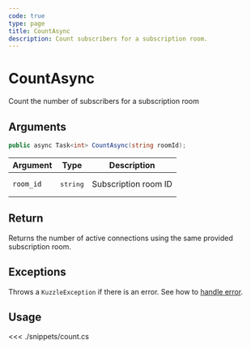 ```yaml
---
code: true
type: page
title: CountAsync
description: Count subscribers for a subscription room.
---
```


# CountAsync

Count the number of subscribers for a subscription room

## Arguments

```csharp
public async Task<int> CountAsync(string roomId);
```

| Argument  | Type              | Description          |
|-----------|-------------------|----------------------|
| `room_id` | <pre>string</pre> | Subscription room ID |

## Return

Returns the number of active connections using the same provided subscription room.

## Exceptions

Throws a `KuzzleException` if there is an error. See how to [handle error](/sdk/csharp/1/essentials/error-handling).

## Usage

<<< ./snippets/count.cs
